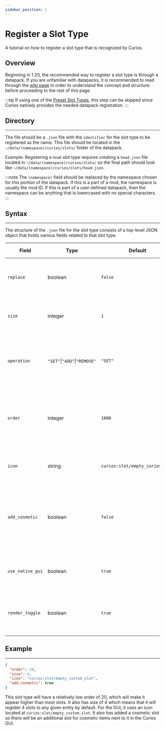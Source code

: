 ```yaml
---
sidebar_position: 1
---
```


# Register a Slot Type

A tutorial on how to register a slot type that is recognized by Curios.

## Overview
Beginning in 1.20, the recommended way to register a slot type is through a datapack. If you are unfamiliar with
datapacks, it is recommended to read through the [wiki page](https://minecraft.fandom.com/wiki/Data_pack) in order to
understand the concept and structure before proceeding to the rest of this page.

:::tip
If using one of the [Preset Slot Types](./preset-slots), this step can be skipped since Curios natively provides the
needed datapack registration.
:::

## Directory
---
The file should be a `.json` file with the `identifier` for the slot type to be registered as the name. This file
should be located in the `~/data/(namespace)/curios/slots/` folder of the datapack.

Example: Registering a `head` slot type requires creating a `head.json` file located in `~/data/(namespace)/curios/slots/`
so the final path should look like `~/data/(namespace)/curios/slots/head.json`.

:::note
The `(namespace)` field should be replaced by the namespace chosen for this portion of the datapack. If this is a part
of a mod, the namespace is usually the mod ID. If this is part of a user-defined datapack, then the namespace can be
anything that is lowercased with no special characters.
:::

## Syntax
---
The structure of the `.json` file for the slot type consists of a top-level JSON object that holds various fields
related to that slot type.

| Field            | Type                         | Default                         | Required | Description                                                                                                          | Merge Behavior                              |
|------------------|------------------------------|---------------------------------|----------|----------------------------------------------------------------------------------------------------------------------|---------------------------------------------|
| `replace`        | boolean                      | `false`                         | `false`  | When `true`, replaces data from lower-priority datapacks                                                             | N/A                                         |
| `size`           | integer                      | `1`                             | `false`  | The number of slots of this slot type to give by default                                                             | The highest size will be used               |
| `operation`      | `"SET"`\|`"ADD"`\|`"REMOVE"` | `"SET"`                         | `false`  | Whether to use `size` to set, add, or remove from the total number of slots                                          | N/A                                         |
| `order`          | integer                      | `1000`                          | `false`  | The order the slots will appear in the native Curios GUI, lower numbers appear higher                                | The lowest order will be used               |
| `icon`           | string                       | `curios:slot/empty_curios_slot` | `false`  | The location of the icon to use for the slot type                                                                    | The last icon will be used                  |
| `add_cosmetic`   | boolean                      | `false`                         | `false`  | When `true`, adds a cosmetic slot next to the original that does not provide function but still renders its contents | `true` if any add a cosmetic slot           |
| `use_native_gui` | boolean                      | `true`                          | `false`  | When `false`, does not add the slot type to the native Curios GUI                                                    | `false` if any do not use the native GUI    |
| `render_toggle`  | boolean                      | `true`                          | `false`  | When `false`, does not allow the slot type to toggle its rendering                                                   | `false` if any do not allow render toggling |

## Example
---
```json
{
  "order": 20,
  "size": 4,
  "icon": "curios:slot/empty_custom_slot",
  "add_cosmetic": true
}
```
This slot type will have a relatively low order of 20, which will make it appear higher than most slots. It also has
size of 4 which means that it will register 4 slots to any given entity by default. For the GUI, it uses an icon
located at `curios:slot/empty_custom_slot`. It also has added a cosmetic slot so there will be an additional slot for
cosmetic items next to it in the Curios GUI.
  